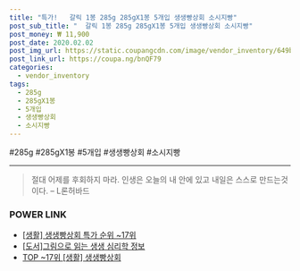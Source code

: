 ```yaml
--- 
title: "특가!   갈릭 1봉 285g 285gX1봉 5개입 생생빵상회 소시지빵" 
post_sub_title: "  갈릭 1봉 285g 285gX1봉 5개입 생생빵상회 소시지빵" 
post_money: ₩ 11,900 
post_date: 2020.02.02 
post_img_url: https://static.coupangcdn.com/image/vendor_inventory/649b/b116411020b9f131fc7815401fbd68f425b2ba84dc742b985d08cb47210d.jpg 
post_link_url: https://coupa.ng/bnQF79 
categories: 
  - vendor_inventory 
tags: 
  - 285g 
  - 285gX1봉 
  - 5개입 
  - 생생빵상회 
  - 소시지빵 
--- 
```

  #285g #285gX1봉 #5개입 #생생빵상회 #소시지빵 
<hr> 

> 절대 어제를 후회하지 마라. 인생은 오늘의  내 안에 있고 내일은 스스로 만드는것이다. – L론허바드 


### POWER LINK

* <a href="https://blog.naver.com/sakai111/221792997287" target="_blank"> [생활] 생생빵상회 특가 순위 ~17위</a>
* <a href="https://blog.naver.com/sakai111/221761010532" target="_blank">[도서]그림으로 읽는 생생 심리학 정보</a>
* <a href="https://blog.naver.com/an0733/221792997286" target="_blank"> TOP ~17위 [생활] 생생빵상회</a>
